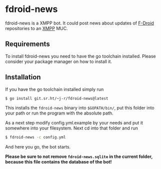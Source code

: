 # fdroid-news
fdroid-news is a XMPP bot. It could post news about updates of [F-Droid](https://f-droid.org/) repositories to an [XMPP](https://xmpp.org/) MUC.

## Requirements
To install fdroid-news you need to have the go toolchain installed. Please consider your package manager on how to install it.

## Installation
If you have the go toolchain installed simply run

```bash
$ go install git.sr.ht/~j-r/fdroid-news@latest
```

This installs the `fdroid-news` binary into `$GOPATH/bin/`, put this folder into your path or run the program with the absolute path.

As a next step modify config.yml.example by your needs and put it somewhere into your filesystem. Next cd into that folder and run

```bash
$ fdroid-news -c config.yml
```

And here you go, the bot starts.

**Please be sure to not remove `fdroid-news.sqlite` in the current folder, because this file contains the database of the bot!**